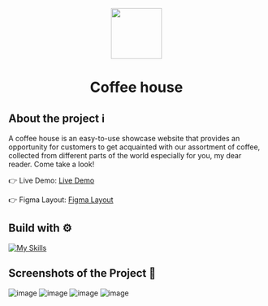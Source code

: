 <p align="center">
  <img src='https://github.com/Albedo-13/coffee-house/assets/42911311/e7aa9b13-8a39-40d1-9325-a1e8546d2c46' width="100" height="100" display="block" margin-left="50%" text-align="center" />
</p>

# <p align="center">Coffee house</p>

## About the project ℹ️
A coffee house is an easy-to-use showcase website that provides an opportunity for customers to get acquainted with our assortment of coffee, collected from different parts of the world especially for you, my dear reader. Come take a look!

👉 Live Demo: [Live Demo](https://coffee-house-albedo.netlify.app/)

👉 Figma Layout: [Figma Layout](https://www.figma.com/file/1crxFe0QvvrD9qIy87zOHN/Coffee-shop-(Copy)?type=design&node-id=4-382&t=drE89EYXo68nRC1L-0)


## Build with ⚙️

[![My Skills](https://skillicons.dev/icons?i=html,css,scss,js,react)](https://skillicons.dev)

## Screenshots of the Project 📸
![image](https://github.com/Albedo-13/coffee-house/assets/42911311/ea70d054-536a-4378-82a8-3bed56c77105)
![image](https://github.com/Albedo-13/coffee-house/assets/42911311/205d5afc-09d6-4375-8720-2775670b795e)
![image](https://github.com/Albedo-13/coffee-house/assets/42911311/88113d88-8824-40bf-b4be-17c97d1d6a26)
![image](https://github.com/Albedo-13/coffee-house/assets/42911311/a59770f9-f059-4cf5-8a69-b3c0f06455d0)
